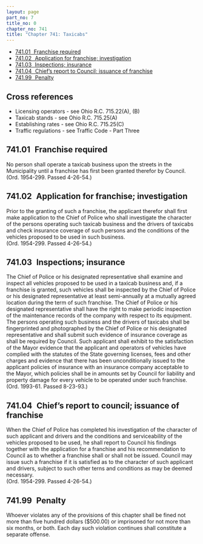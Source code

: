 ```yaml
---
layout: page
part_no: 7
title_no: 0
chapter_no: 741
title: "Chapter 741: Taxicabs"
---
```


* [741.01   Franchise required](#74101-franchise-required)
* [741.02   Application for franchise; investigation](#74102-application-for-franchise-investigation)
* [741.03   Inspections; insurance](#74103-inspections-insurance)
* [741.04   Chief’s report to Council; issuance of franchise](#74104-chiefs-report-to-council-issuance-of-franchise)
* [741.99   Penalty](#74199-penalty)

## Cross references

* Licensing operators - see Ohio R.C. 715.22(A), (B)
* Taxicab stands - see Ohio R.C. 715.25(A)
* Establishing rates - see Ohio R.C. 715.25(C)
* Traffic regulations - see Traffic Code - Part Three

## 741.01   Franchise required

No person shall operate a taxicab business upon the streets in the
Municipality until a franchise has first been granted therefor by Council.  
(Ord. 1954-299. Passed 4-26-54.)

## 741.02   Application for franchise; investigation

Prior to the granting of such a franchise, the applicant therefor shall
first make application to the Chief of Police who shall investigate the
character of the persons operating such taxicab business and the drivers of
taxicabs and check insurance coverage of such persons and the conditions of the
vehicles proposed to be used in such business.  
(Ord. 1954-299. Passed 4-26-54.)

## 741.03   Inspections; insurance

The Chief of Police or his designated representative shall examine and
inspect all vehicles proposed to be used in a taxicab business and, if a
franchise is granted, such vehicles shall be inspected by the Chief of Police
or his designated representative at least semi-annually at a mutually agreed
location during the term of such franchise. The Chief of Police or his
designated representative shall have the right to make periodic inspection of
the maintenance records of the company with respect to its equipment. The
persons operating such business and the drivers of taxicabs shall be
fingerprinted and photographed by the Chief of Police or his designated
representative and shall submit such evidence of insurance coverage as shall be
required by Council. Such applicant shall exhibit to the satisfaction of the
Mayor evidence that the applicant and operators of vehicles have complied with
the statutes of the State governing licenses, fees and other charges and
evidence that there has been unconditionally issued to the applicant policies
of insurance with an insurance company acceptable to the Mayor, which policies
shall be in amounts set by Council for liability and property damage for every
vehicle to be operated under such franchise.  
(Ord. 1993-61. Passed 8-23-93.)

## 741.04   Chief’s report to council; issuance of franchise

When the Chief of Police has completed his investigation of the character of
such applicant and drivers and the conditions and serviceability of the
vehicles proposed to be used, he shall report to Council his findings together
with the application for a franchise and his recommendation to Council as to
whether a franchise shall or shall not be issued. Council may issue such a
franchise if it is satisfied as to the character of such applicant and drivers,
subject to such other terns and conditions as may be deemed necessary.  
(Ord. 1954-299. Passed 4-26-54.)

## 741.99   Penalty

Whoever violates any of the provisions of this chapter shall be fined not
more than five hundred dollars ($500.00) or imprisoned for not more than six
months, or both. Each day such violation continues shall constitute a separate
offense.

